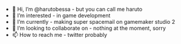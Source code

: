 - 👋 Hi, I’m @harutobessa            - but you can call me haruto
- 👀 I’m interested                  - in game development
- 🌱 I’m currently                   - making super spacemail on gamemaker studio 2
- 💞️ I’m looking to collaborate on   - nothing at the moment, sorry
- 📫 How to reach me                 - twitter probably

<!---
harutobessa/harutobessa is a ✨ special ✨ repository because its `README.md` (this file) appears on your GitHub profile.
You can click the Preview link to take a look at your changes.
--->
